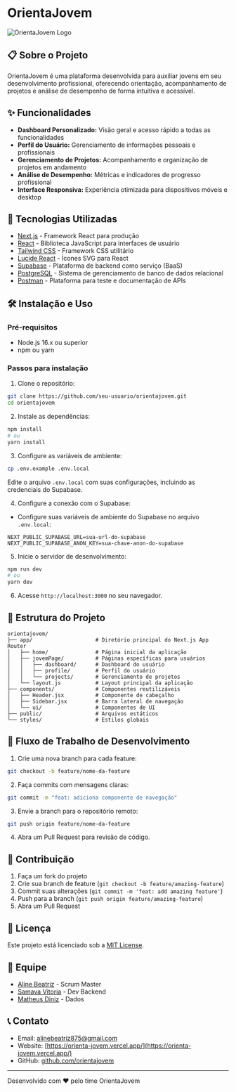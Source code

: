 # OrientaJovem

![OrientaJovem Logo](public/logo.png)

## 📋 Sobre o Projeto

OrientaJovem é uma plataforma desenvolvida para auxiliar jovens em seu desenvolvimento profissional, oferecendo orientação, acompanhamento de projetos e análise de desempenho de forma intuitiva e acessível.

## ✨ Funcionalidades

- **Dashboard Personalizado:** Visão geral e acesso rápido a todas as funcionalidades
- **Perfil do Usuário:** Gerenciamento de informações pessoais e profissionais
- **Gerenciamento de Projetos:** Acompanhamento e organização de projetos em andamento
- **Análise de Desempenho:** Métricas e indicadores de progresso profissional
- **Interface Responsiva:** Experiência otimizada para dispositivos móveis e desktop

## 🚀 Tecnologias Utilizadas

- [Next.js](https://nextjs.org/) - Framework React para produção
- [React](https://reactjs.org/) - Biblioteca JavaScript para interfaces de usuário
- [Tailwind CSS](https://tailwindcss.com/) - Framework CSS utilitário
- [Lucide React](https://lucide.dev/) - Ícones SVG para React
- [Supabase](https://supabase.io/) - Plataforma de backend como serviço (BaaS)
- [PostgreSQL](https://www.postgresql.org/) - Sistema de gerenciamento de banco de dados relacional
- [Postman](https://www.postman.com/) - Plataforma para teste e documentação de APIs

## 🛠️ Instalação e Uso

### Pré-requisitos

- Node.js 16.x ou superior
- npm ou yarn

### Passos para instalação

1. Clone o repositório:
```bash
git clone https://github.com/seu-usuario/orientajovem.git
cd orientajovem
```

2. Instale as dependências:
```bash
npm install
# ou
yarn install
```

3. Configure as variáveis de ambiente:
```bash
cp .env.example .env.local
```
Edite o arquivo `.env.local` com suas configurações, incluindo as credenciais do Supabase.

4. Configure a conexão com o Supabase:
- Configure suas variáveis de ambiente do Supabase no arquivo `.env.local`:
```
NEXT_PUBLIC_SUPABASE_URL=sua-url-do-supabase
NEXT_PUBLIC_SUPABASE_ANON_KEY=sua-chave-anon-do-supabase
```

5. Inicie o servidor de desenvolvimento:
```bash
npm run dev
# ou
yarn dev
```

6. Acesse `http://localhost:3000` no seu navegador.

## 📁 Estrutura do Projeto

```
orientajovem/
├── app/                    # Diretório principal do Next.js App Router
│   ├── home/               # Página inicial da aplicação
│   ├── jovemPage/          # Páginas específicas para usuários
│   │   ├── dashboard/      # Dashboard do usuário
│   │   ├── profile/        # Perfil do usuário
│   │   └── projects/       # Gerenciamento de projetos
│   └── layout.js           # Layout principal da aplicação
├── components/             # Componentes reutilizáveis
│   ├── Header.jsx          # Componente de cabeçalho
│   ├── Sidebar.jsx         # Barra lateral de navegação
│   └── ui/                 # Componentes de UI
├── public/                 # Arquivos estáticos
└── styles/                 # Estilos globais
```

## 🔄 Fluxo de Trabalho de Desenvolvimento

1. Crie uma nova branch para cada feature:
```bash
git checkout -b feature/nome-da-feature
```

2. Faça commits com mensagens claras:
```bash
git commit -m "feat: adiciona componente de navegação"
```

3. Envie a branch para o repositório remoto:
```bash
git push origin feature/nome-da-feature
```

4. Abra um Pull Request para revisão de código.

## 🤝 Contribuição

1. Faça um fork do projeto
2. Crie sua branch de feature (`git checkout -b feature/amazing-feature`)
3. Commit suas alterações (`git commit -m 'feat: add amazing feature'`)
4. Push para a branch (`git push origin feature/amazing-feature`)
5. Abra um Pull Request

## 📄 Licença

Este projeto está licenciado sob a [MIT License](LICENSE).

## 👥 Equipe

- [Aline Beatriz](https://github.com/Aline875) - Scrum Master
- [Samava Vitoria](https://github.com/iamsamarav) - Dev Backend
- [Matheus Diniz](https://github.com/sediniz) - Dados

## 📞 Contato

- Email: alinebeatriz875@gmail.com
- Website: [https://orienta-jovem.vercel.app/](https://orienta-jovem.vercel.app/)
- GitHub: [github.com/orientajovem](https://github.com/orientajovem)

---

Desenvolvido com ❤️ pelo time OrientaJovem
